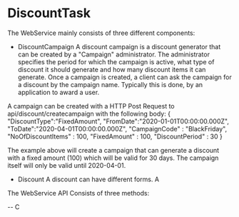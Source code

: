 # DiscountTask

The WebService mainly consists of three different components:

- DiscountCampaign
A discount campaign is a discount generator that can be created by a "Campaign" administrator. The administrator specifies the period for which the campaign is active, what type of discount it should generate and how many discount items it can generate. Once a campaign is created, a client can ask
the campaign for a discount by the campaign name. Typically this is done, by an application to award a user.

A campaign can be created with a HTTP Post Request to api/discount/createcampaign with the following body:
{
    "DiscountType":"FixedAmount",
    "FromDate":"2020-01-01T00:00:00.000Z",
    "ToDate":"2020-04-01T00:00:00.000Z",
    "CampaignCode" : "BlackFriday",
    "NoOfDiscountItems" : 100,
    "FixedAmount" : 100,
    "DiscountPeriod" : 30
}

The example above will create a campaign that can generate a discount with a fixed amount (100) which will be valid for 30 days. The campaign itself will only be valid until 2020-04-01.

- Discount
A discount can have different forms. A 

The WebService API Consists of three methods:

-- C
